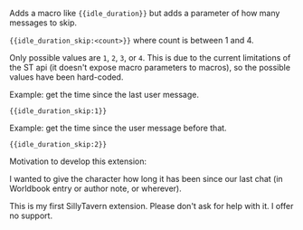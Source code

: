 Adds a macro like `{{idle_duration}}` but adds a parameter of how many messages to skip. 

`{{idle_duration_skip:<count>}}` where count is between 1 and 4.

Only possible values are `1`, `2`, `3`, or `4`. This is due to the current limitations of the ST api (it doesn't expose macro parameters to macros), so the possible values have been hard-coded.

Example: get the time since the last user message.

`{{idle_duration_skip:1}}`

Example: get the time since the user message before that.

`{{idle_duration_skip:2}}`

Motivation to develop this extension:

I wanted to give the character how long it has been since our last chat (in Worldbook entry or author note, or wherever).

This is my first SillyTavern extension. Please don't ask for help with it. I offer no support.